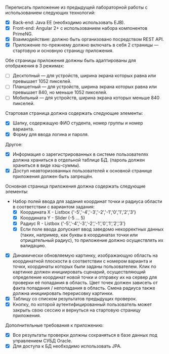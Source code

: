 Переписать приложение из предыдущей лабораторной работы с использованием следующих технологий:
- [x] Back-end: Java EE (необходимо использовать EJB).
- [x] Front-end: Angular 2+ с использованием набора компонентов PrimeNG.
- [x] Взаимодействие: должно быть организовано посредством REST API.
- [x] Приложение по-прежнему должно включать в себя 2 страницы — стартовую и основную страницу приложения. 

Обе страницы приложения должны быть адаптированы для отображения в 3 режимах:
- [ ] Десктопный — для устройств, ширина экрана которых равна или превышает 1052 пикселей.
- [ ] Планшетный — для устройств, ширина экрана которых равна или превышает 840, но меньше 1052 пикселей.
- [ ]  Мобильный — для устройств, ширина экрана которых меньше 840 пикселей.

Стартовая страница должна содержать следующие элементы:
- [x] Шапку, содержащую ФИО студента, номер группы и номер варианта.
- [x] Форму для ввода логина и пароля.
  
Другое:
- [x] Информация о зарегистрированных в системе пользователях должна храниться в отдельной таблице БД. 
  (пароль должен храниться в виде хэш-суммы). 
- [x] Доступ неавторизованных пользователей к основной странице приложения должен быть запрещён.

Основная страница приложения должна содержать следующие элементы:
- Набор полей ввода для задания координат точки и радиуса области в соответствии с вариантом задания: 
    - [x] Координата X - Listbox {'-5','-4','-3','-2','-1','0','1','2','3'}
    - [x] Координата Y - Slider (-5 ... 5)
    - [x] Радиус R - Listbox {'-5','-4','-3','-2','-1','0','1','2','3'}
    - [x] Если поле ввода допускает ввод заведомо некорректных данных (таких, например, 
         как буквы в координатах точки или отрицательный радиус), то приложение должно осуществлять их валидацию.
- [x] Динамически обновляемую картинку, изображающую область на координатной плоскости в соответствии с номером варианта 
     и точки, координаты которых были заданы пользователем. Клик по картинке должен инициировать сценарий, осуществляющий 
     определение координат новой точки и отправку их на сервер для проверки её попадания в область. Цвет точек должен 
     зависеть от факта попадания / непопадания в область. Смена радиуса также должна инициировать перерисовку картинки.
- [x] Таблицу со списком результатов предыдущих проверок.
- [x] Кнопку, по которой аутентифицированный пользователь может закрыть свою сессию
     и вернуться на стартовую страницу приложения.

Дополнительные требования к приложению:
- [x] Все результаты проверки должны сохраняться в базе данных под управлением СУБД Oracle.
- [x] Для доступа к БД необходимо использовать JPA.
